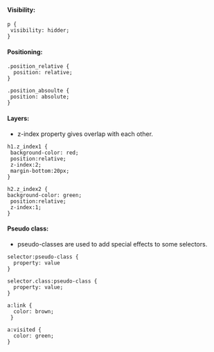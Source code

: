 #### Visibility:

```
p {
 visibility: hidder;
}
```


#### Positioning:

```
.position_relative {
  position: relative;
}

.position_absoulte {
 position: absolute;
}
```

#### Layers:

* z-index property gives overlap with each other.

```
h1.z_index1 {
 background-color: red;
 position:relative;
 z-index:2;
 margin-bottom:20px;
}

h2.z_index2 {
background-color: green;
 position:relative;
 z-index:1;
}
```

#### Pseudo class:

* pseudo-classes are used to add special effects to some selectors.

```
selector:pseudo-class {
  property: value
}

selector.class:pseudo-class {
  property: value;
}
```


```
a:link { 
  color: brown;
 }

a:visited {
  color: green;
}
```